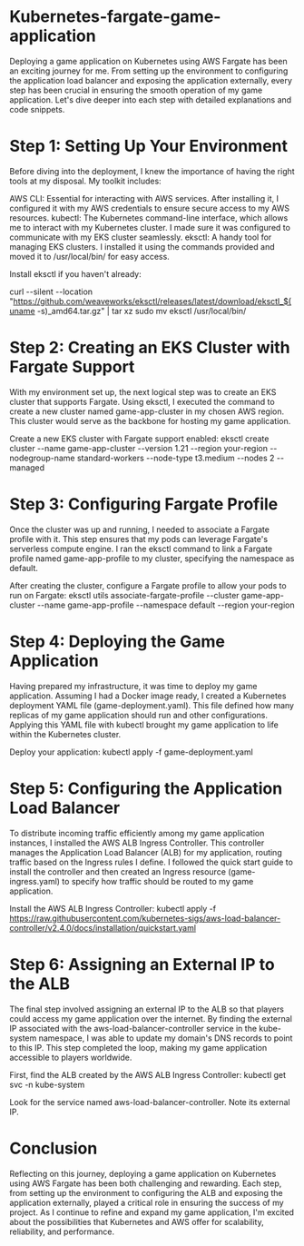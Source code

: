 # Kubernetes-fargate-game-application

Deploying a game application on Kubernetes using AWS Fargate has been an exciting journey for me. From setting up the environment to configuring the application load balancer and exposing the application externally, every step has been crucial in ensuring the smooth operation of my game application. Let's dive deeper into each step with detailed explanations and code snippets.

# Step 1: Setting Up Your Environment
Before diving into the deployment, I knew the importance of having the right tools at my disposal. My toolkit includes:

AWS CLI: Essential for interacting with AWS services. After installing it, I configured it with my AWS credentials to ensure secure access to my AWS resources.
kubectl: The Kubernetes command-line interface, which allows me to interact with my Kubernetes cluster. I made sure it was configured to communicate with my EKS cluster seamlessly.
eksctl: A handy tool for managing EKS clusters. I installed it using the commands provided and moved it to /usr/local/bin/ for easy access.

Install eksctl if you haven't already:

curl --silent --location "https://github.com/weaveworks/eksctl/releases/latest/download/eksctl_$(uname -s)_amd64.tar.gz" | tar xz
sudo mv eksctl /usr/local/bin/

# Step 2: Creating an EKS Cluster with Fargate Support
With my environment set up, the next logical step was to create an EKS cluster that supports Fargate. Using eksctl, I executed the command to create a new cluster named game-app-cluster in my chosen AWS region. This cluster would serve as the backbone for hosting my game application.

Create a new EKS cluster with Fargate support enabled:
eksctl create cluster --name game-app-cluster --version 1.21 --region your-region --nodegroup-name standard-workers --node-type t3.medium --nodes 2 --managed


# Step 3: Configuring Fargate Profile
Once the cluster was up and running, I needed to associate a Fargate profile with it. This step ensures that my pods can leverage Fargate's serverless compute engine. I ran the eksctl command to link a Fargate profile named game-app-profile to my cluster, specifying the namespace as default.

After creating the cluster, configure a Fargate profile to allow your pods to run on Fargate:
eksctl utils associate-fargate-profile --cluster game-app-cluster --name game-app-profile --namespace default --region your-region


# Step 4: Deploying the Game Application
Having prepared my infrastructure, it was time to deploy my game application. Assuming I had a Docker image ready, I created a Kubernetes deployment YAML file (game-deployment.yaml). This file defined how many replicas of my game application should run and other configurations. Applying this YAML file with kubectl brought my game application to life within the Kubernetes cluster.

Deploy your application:
kubectl apply -f game-deployment.yaml

# Step 5: Configuring the Application Load Balancer
To distribute incoming traffic efficiently among my game application instances, I installed the AWS ALB Ingress Controller. This controller manages the Application Load Balancer (ALB) for my application, routing traffic based on the Ingress rules I define. I followed the quick start guide to install the controller and then created an Ingress resource (game-ingress.yaml) to specify how traffic should be routed to my game application.

Install the AWS ALB Ingress Controller:
kubectl apply -f https://raw.githubusercontent.com/kubernetes-sigs/aws-load-balancer-controller/v2.4.0/docs/installation/quickstart.yaml

# Step 6: Assigning an External IP to the ALB
The final step involved assigning an external IP to the ALB so that players could access my game application over the internet. By finding the external IP associated with the aws-load-balancer-controller service in the kube-system namespace, I was able to update my domain's DNS records to point to this IP. This step completed the loop, making my game application accessible to players worldwide.

First, find the ALB created by the AWS ALB Ingress Controller:
kubectl get svc -n kube-system

Look for the service named aws-load-balancer-controller. Note its external IP.

# Conclusion
Reflecting on this journey, deploying a game application on Kubernetes using AWS Fargate has been both challenging and rewarding. Each step, from setting up the environment to configuring the ALB and exposing the application externally, played a critical role in ensuring the success of my project. As I continue to refine and expand my game application, I'm excited about the possibilities that Kubernetes and AWS offer for scalability, reliability, and performance.

